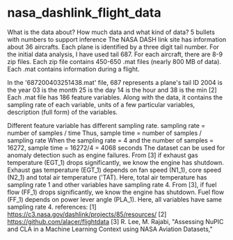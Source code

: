 # nasa_dashlink_flight_data

What is the data about? How much data and what kind of data? 5 bullets with numbers to support inference
The NASA DASH link site has information about 36 aircrafts. Each plane is identified by a three digit tail number. For the initial data analysis, I have used tail 687. For each aircraft, there are 8-9 zip files. Each zip file contains 450-650 .mat files (nearly 800 MB of data). Each .mat contains information during a flight.

In the '687200403251438.mat' file,
687 represents a plane's tail ID
2004 is the year
03 is the month
25 is the day
14 is the hour and
38 is the min [2]
Each .mat file has 186 feature variables. Along with the data, it contains the sampling rate of each variable, units of a few particular variables, description (full form) of the variables.

Different feature variable has different sampling rate.
sampling rate = number of samples / time
Thus, sample time = number of samples / sampling rate
When the sampling rate = 4 and the number of samples = 16272, sample time = 16272/4 = 4068 seconds
The dataset can be used for anomaly detection such as engine failures. From [3] if exhaust gas temperature (EGT_1) drops significantly, we know the engine has shutdown. Exhaust gas temperature (EGT_1) depends on fan speed (N1_1), core speed (N2_1) and total air temperature ('TAT). Here, total air temperature has sampling rate 1 and other variables have sampling rate 4.
From [3], if fuel flow (FF_1) drops significantly, we know the engine has shutdown. Fuel flow (FF_1) depends on power lever angle (PLA_1). Here, all variables have same sampling rate 4.
references:
[1] https://c3.nasa.gov/dashlink/projects/85/resources/
[2] https://github.com/alacer/flightdata
[3] R. Lee, M. Rajabi, "Assessing NuPIC and CLA in a Machine Learning Context using NASA Aviation Datasets,"
